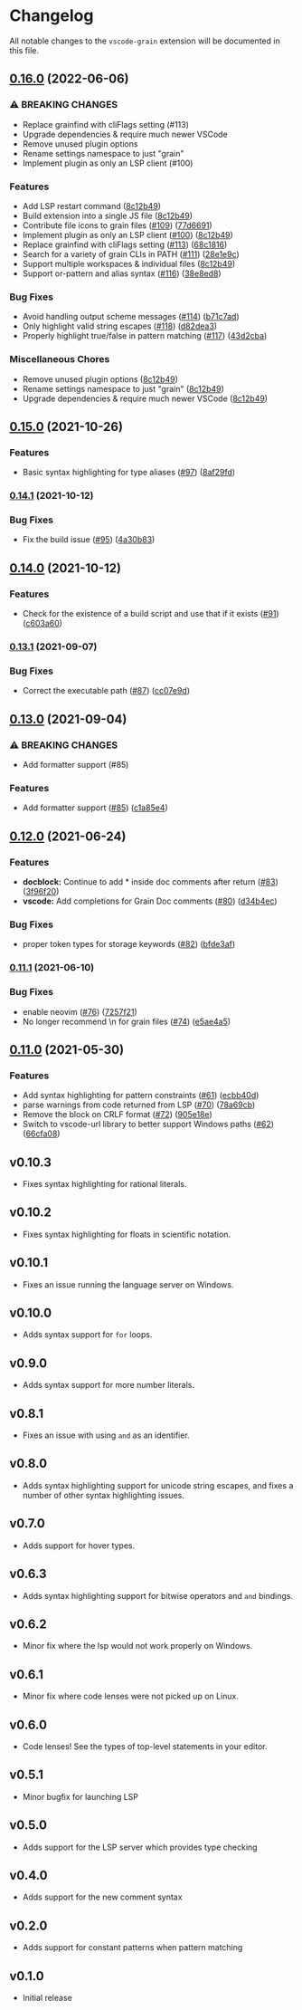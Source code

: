 # Changelog
All notable changes to the `vscode-grain` extension will be documented in this file.

## [0.16.0](https://www.github.com/grain-lang/grain-language-server/compare/vscode-grain-v0.15.0...vscode-grain-v0.16.0) (2022-06-06)


### ⚠ BREAKING CHANGES

* Replace grainfind with cliFlags setting (#113)
* Upgrade dependencies & require much newer VSCode
* Remove unused plugin options
* Rename settings namespace to just "grain"
* Implement plugin as only an LSP client (#100)

### Features

* Add LSP restart command ([8c12b49](https://www.github.com/grain-lang/grain-language-server/commit/8c12b494641fddad4b2488b53febbc312802390c))
* Build extension into a single JS file ([8c12b49](https://www.github.com/grain-lang/grain-language-server/commit/8c12b494641fddad4b2488b53febbc312802390c))
* Contribute file icons to grain files ([#109](https://www.github.com/grain-lang/grain-language-server/issues/109)) ([77d6691](https://www.github.com/grain-lang/grain-language-server/commit/77d66911ee81e2617da0caa7b64cd1fc2e78d190))
* Implement plugin as only an LSP client ([#100](https://www.github.com/grain-lang/grain-language-server/issues/100)) ([8c12b49](https://www.github.com/grain-lang/grain-language-server/commit/8c12b494641fddad4b2488b53febbc312802390c))
* Replace grainfind with cliFlags setting ([#113](https://www.github.com/grain-lang/grain-language-server/issues/113)) ([68c1816](https://www.github.com/grain-lang/grain-language-server/commit/68c1816f9169f7fc250c97e5da2bffe1d3e3f49d))
* Search for a variety of grain CLIs in PATH ([#111](https://www.github.com/grain-lang/grain-language-server/issues/111)) ([28e1e9c](https://www.github.com/grain-lang/grain-language-server/commit/28e1e9c5ec62f662feedadc94d8d72e3f55709c8))
* Support multiple workspaces & individual files ([8c12b49](https://www.github.com/grain-lang/grain-language-server/commit/8c12b494641fddad4b2488b53febbc312802390c))
* Support or-pattern and alias syntax ([#116](https://www.github.com/grain-lang/grain-language-server/issues/116)) ([38e8ed8](https://www.github.com/grain-lang/grain-language-server/commit/38e8ed8698d943e5eb9618efc5a99628e53f4d44))


### Bug Fixes

* Avoid handling output scheme messages ([#114](https://www.github.com/grain-lang/grain-language-server/issues/114)) ([b71c7ad](https://www.github.com/grain-lang/grain-language-server/commit/b71c7ada6246d639885755f6413df67fef768441))
* Only highlight valid string escapes ([#118](https://www.github.com/grain-lang/grain-language-server/issues/118)) ([d82dea3](https://www.github.com/grain-lang/grain-language-server/commit/d82dea382865f939711567805333c4721ac728fc))
* Properly highlight true/false in pattern matching ([#117](https://www.github.com/grain-lang/grain-language-server/issues/117)) ([43d2cba](https://www.github.com/grain-lang/grain-language-server/commit/43d2cba033c3396fb86cb47fa5e55b8aa5fae268))


### Miscellaneous Chores

* Remove unused plugin options ([8c12b49](https://www.github.com/grain-lang/grain-language-server/commit/8c12b494641fddad4b2488b53febbc312802390c))
* Rename settings namespace to just "grain" ([8c12b49](https://www.github.com/grain-lang/grain-language-server/commit/8c12b494641fddad4b2488b53febbc312802390c))
* Upgrade dependencies & require much newer VSCode ([8c12b49](https://www.github.com/grain-lang/grain-language-server/commit/8c12b494641fddad4b2488b53febbc312802390c))

## [0.15.0](https://www.github.com/grain-lang/grain-language-server/compare/vscode-grain-v0.14.1...vscode-grain-v0.15.0) (2021-10-26)


### Features

* Basic syntax highlighting for type aliases ([#97](https://www.github.com/grain-lang/grain-language-server/issues/97)) ([8af29fd](https://www.github.com/grain-lang/grain-language-server/commit/8af29fd2dde6a06c26da41b9065a953e87d99dac))

### [0.14.1](https://www.github.com/grain-lang/grain-language-server/compare/vscode-grain-v0.14.0...vscode-grain-v0.14.1) (2021-10-12)


### Bug Fixes

* Fix the build issue ([#95](https://www.github.com/grain-lang/grain-language-server/issues/95)) ([4a30b83](https://www.github.com/grain-lang/grain-language-server/commit/4a30b831ec5e7e678886154f36c42169abe1e8d3))

## [0.14.0](https://www.github.com/grain-lang/grain-language-server/compare/vscode-grain-v0.13.1...vscode-grain-v0.14.0) (2021-10-12)


### Features

* Check for the existence of a build script and use that if it exists ([#91](https://www.github.com/grain-lang/grain-language-server/issues/91)) ([c603a60](https://www.github.com/grain-lang/grain-language-server/commit/c603a6038ae11653d3076cf8accb0f6e42d8473c))

### [0.13.1](https://www.github.com/grain-lang/grain-language-server/compare/vscode-grain-v0.13.0...vscode-grain-v0.13.1) (2021-09-07)


### Bug Fixes

* Correct the executable path ([#87](https://www.github.com/grain-lang/grain-language-server/issues/87)) ([cc07e9d](https://www.github.com/grain-lang/grain-language-server/commit/cc07e9d69b4b0448cbd61f33ecc59ae2163a1570))

## [0.13.0](https://www.github.com/grain-lang/grain-language-server/compare/vscode-grain-v0.12.0...vscode-grain-v0.13.0) (2021-09-04)


### ⚠ BREAKING CHANGES

* Add formatter support (#85)

### Features

* Add formatter support ([#85](https://www.github.com/grain-lang/grain-language-server/issues/85)) ([c1a85e4](https://www.github.com/grain-lang/grain-language-server/commit/c1a85e457e3ec5dee3c1ed6d113bbd2c0ade17e4))

## [0.12.0](https://www.github.com/grain-lang/grain-language-server/compare/vscode-grain-v0.11.1...vscode-grain-v0.12.0) (2021-06-24)


### Features

* **docblock:** Continue to add * inside doc comments after return ([#83](https://www.github.com/grain-lang/grain-language-server/issues/83)) ([3f96f20](https://www.github.com/grain-lang/grain-language-server/commit/3f96f20cbe258e4a8b02cede9d421e1fffc8ee13))
* **vscode:** Add completions for Grain Doc comments ([#80](https://www.github.com/grain-lang/grain-language-server/issues/80)) ([d34b4ec](https://www.github.com/grain-lang/grain-language-server/commit/d34b4ec89a4dd20a393c09b4d783c8704345c04f))


### Bug Fixes

* proper token types for storage keywords ([#82](https://www.github.com/grain-lang/grain-language-server/issues/82)) ([bfde3af](https://www.github.com/grain-lang/grain-language-server/commit/bfde3af7d62652ee82bb0b0cc39b26ddb2ebf118))

### [0.11.1](https://www.github.com/grain-lang/grain-language-server/compare/vscode-grain-v0.11.0...vscode-grain-v0.11.1) (2021-06-10)


### Bug Fixes

* enable neovim ([#76](https://www.github.com/grain-lang/grain-language-server/issues/76)) ([7257f21](https://www.github.com/grain-lang/grain-language-server/commit/7257f21526bbfbbedc1bf8aeadb07c0025fbe393))
* No longer recommend \n for grain files ([#74](https://www.github.com/grain-lang/grain-language-server/issues/74)) ([e5ae4a5](https://www.github.com/grain-lang/grain-language-server/commit/e5ae4a50d15a5afe5d3a2d40bc6570b55994aecb))

## [0.11.0](https://www.github.com/grain-lang/grain-language-server/compare/vscode-grain-v0.10.3...vscode-grain-v0.11.0) (2021-05-30)


### Features

* Add syntax highlighting for pattern constraints ([#61](https://www.github.com/grain-lang/grain-language-server/issues/61)) ([ecbb40d](https://www.github.com/grain-lang/grain-language-server/commit/ecbb40d4aa7835d418eea173393cea0e615341a1))
* parse warnings from code returned from LSP ([#70](https://www.github.com/grain-lang/grain-language-server/issues/70)) ([78a69cb](https://www.github.com/grain-lang/grain-language-server/commit/78a69cb3625b910cd403ddc436ffcb4ff71913f5))
* Remove the block on CRLF format ([#72](https://www.github.com/grain-lang/grain-language-server/issues/72)) ([905e18e](https://www.github.com/grain-lang/grain-language-server/commit/905e18ea171ec553c45a43d043881bca2ae41423))
* Switch to vscode-url library to better support Windows paths ([#62](https://www.github.com/grain-lang/grain-language-server/issues/62)) ([66cfa08](https://www.github.com/grain-lang/grain-language-server/commit/66cfa08c7cd5da538d19e3dd63cb490490fa3d08))

## v0.10.3
- Fixes syntax highlighting for rational literals.

## v0.10.2
- Fixes syntax highlighting for floats in scientific notation.

## v0.10.1
- Fixes an issue running the language server on Windows.

## v0.10.0
- Adds syntax support for `for` loops.

## v0.9.0
- Adds syntax support for more number literals.

## v0.8.1
- Fixes an issue with using `and` as an identifier.

## v0.8.0
- Adds syntax highlighting support for unicode string escapes, and fixes a number of other syntax highlighting issues.

## v0.7.0
- Adds support for hover types.

## v0.6.3
- Adds syntax highlighting support for bitwise operators and `and` bindings.

## v0.6.2
- Minor fix where the lsp would not work properly on Windows.

## v0.6.1
- Minor fix where code lenses were not picked up on Linux.

## v0.6.0
- Code lenses! See the types of top-level statements in your editor.

## v0.5.1
- Minor bugfix for launching LSP

## v0.5.0
- Adds support for the LSP server which provides type checking

## v0.4.0
- Adds support for the new comment syntax

## v0.2.0
- Adds support for constant patterns when pattern matching

## v0.1.0
- Initial release
